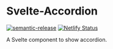 # Svelte-Accordion

[![semantic-release](https://img.shields.io/badge/%20%20%F0%9F%93%A6%F0%9F%9A%80-semantic--release-e10079.svg)](https://github.com/semantic-release/semantic-release)
[![Netlify Status](https://api.netlify.com/api/v1/badges/57e9918c-9adf-4fc0-b4c5-77b22af69f37/deploy-status)](https://app.netlify.com/sites/blissful-mirzakhani-70acad/deploys)

A Svelte component to show accordion.

